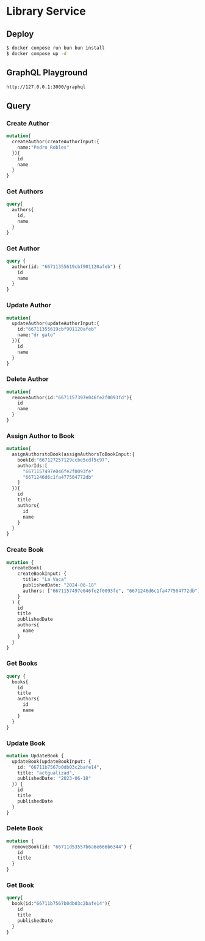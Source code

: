 # Library Service

## Deploy
```bash
$ docker compose run bun bun install
$ docker compose up -d
```

## GraphQL Playground
```bash
http://127.0.0.1:3000/graphql
```

## Query

### Create Author
```graphql
mutation{
  createAuthor(createAuthorInput:{
    name:"Pedro Robles"
  }){
    id
    name
  }
}
```

### Get Authors
```graphql
query{
  authors{
    id,
    name
  }
}
```

### Get Author
```graphql
query {
  author(id: "66711355619cbf901120afeb") {
    id
    name
  }
}
```

### Update Author
```graphql
mutation{
  updateAuthor(updateAuthorInput:{
    id:"66711355619cbf901120afeb"
    name:"dr gato"
  }){
    id
    name
  }
}
```

### Delete Author
```graphql
mutation{
  removeAuthor(id:"6671157397e046fe2f0093fd"){
    id
    name
  }
}
```

### Assign Author to Book
```graphql
mutation{
  asignAuthorstoBook(assignAuthorsToBookInput:{
    bookId:"667127257129ccbe5cdf5c97",
    authorIds:[
      "6671157497e046fe2f0093fe"
      "6671246d6c1fa477504772db"
    ]
  }){
    id
    title
    authors{
      id
      name
    }
  }
}
```

### Create Book
```graphql
mutation {
  createBook(
    createBookInput: {
      title: "La Vaca"
      publishedDate: "2024-06-18"
      authors: ["6671157497e046fe2f0093fe", "6671246d6c1fa477504772db"]
    }
  ) {
    id
    title
    publishedDate
    authors{
      name
    }
  }
}

```

### Get Books
```graphql
query {
  books{
    id
    title
    authors{
      id
      name
    }
  }
}
```

### Update Book
```graphql
mutation UpdateBook {
  updateBook(updateBookInput: {
    id: "66711b7567b0db03c2bafe14",
    title: "actgualizad",
    publishedDate: "2023-06-18"
  }) {
    id
    title
    publishedDate
  }
}
```

### Delete Book
```graphql
mutation {
  removeBook(id: "66711d53557b6a6e666b6344") {
    id
    title
  }
}
```

### Get Book
```graphql
query{
  book(id:"66711b7567b0db03c2bafe14"){
    id
    title
    publishedDate
  }
}
```